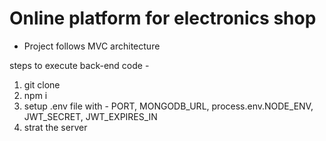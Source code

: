 # Online platform for electronics shop

- Project follows MVC architecture
  
steps to execute back-end code -

1) git clone
2) npm i
3) setup .env file with - PORT, MONGODB_URL, process.env.NODE_ENV, JWT_SECRET, JWT_EXPIRES_IN
4) strat the server
